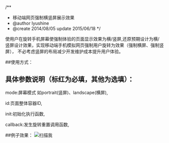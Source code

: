 /**
 * 移动端网页强制横竖屏展示效果
 * @author lyushine
 * @create 2014/08/05 update 2015/06/18
 */

使用户在旋转手机屏幕使强制体验的页面显示效果为横/竖屏,还原预期设计为横/竖屏设计效果，实现移动端手机模拟网页强制用户旋转为效果（强制横屏、强制竖屏），
不必考虑竖屏的布局减少开发维护成本提升用户体验。


##使用方式：
	<script src="http://ossweb-img.qq.com/images/js/landscape/screenOrientation.min.js"></script>
	<script>
		var screenOrientation = new screenOrientation({
      mode:'portrait',//portrait(竖屏)、landscape(横屏)
        init:function(){
          // alert('初始化成功');
        },
        landback:function(){
          alert("旋转成功");
        }
    });
	</script>
## 具体参数说明（标红为必填，其他为选填）：

mode:屏幕模式 如portrait(竖屏)、landscape(横屏),

id:页面整体容器ID,

init:初始化执行函数,

callback:发生旋转重置调用函数,

##例子效果：
![扫描我](http://s.doyo.cn/img/58/11/645f9e9e78c639001196.png)
